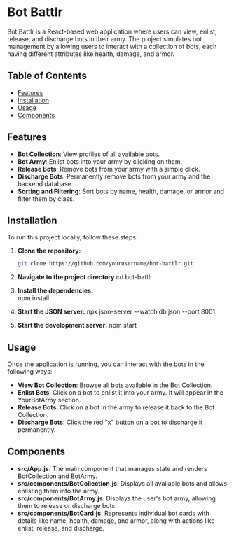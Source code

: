# Bot Battlr

Bot Battlr is a React-based web application where users can view, enlist, release, and discharge bots in their army. The project simulates bot management by allowing users to interact with a collection of bots, each having different attributes like health, damage, and armor.

## Table of Contents

- [Features](#features)
- [Installation](#installation)
- [Usage](#usage)
- [Components](#components)

## Features

- **Bot Collection**: View profiles of all available bots.
- **Bot Army**: Enlist bots into your army by clicking on them.
- **Release Bots**: Remove bots from your army with a simple click.
- **Discharge Bots**: Permanently remove bots from your army and the backend database.
- **Sorting and Filtering**: Sort bots by name, health, damage, or armor and filter them by class.

## Installation

To run this project locally, follow these steps:

1. **Clone the repository:**

   ```bash
   git clone https://github.com/yourusername/bot-battlr.git

   ```

2. **Navigate to the project directory**
   cd bot-battlr

3. **Install the dependencies:**  
   npm install

4. **Start the JSON server:**
   npx json-server --watch db.json --port 8001

5. **Start the development server:**
   npm start

## Usage

Once the application is running, you can interact with the bots in the following ways:

- **View Bot Collection**: Browse all bots available in the Bot Collection.
- **Enlist Bots**: Click on a bot to enlist it into your army. It will appear in the YourBotArmy section.
- **Release Bots**: Click on a bot in the army to release it back to the Bot Collection.
- **Discharge Bots**: Click the red "x" button on a bot to discharge it permanently.

## Components

- **src/App.js**: The main component that manages state and renders BotCollection and BotArmy.
- **src/components/BotCollection.js**: Displays all available bots and allows enlisting them into the army.
- **src/components/BotArmy.js**: Displays the user's bot army, allowing them to release or discharge bots.
- **src/components/BotCard.js**: Represents individual bot cards with details like name, health, damage, and armor, along with actions like enlist, release, and discharge.
